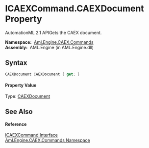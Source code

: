 ICAEXCommand.CAEXDocument Property
==================================
AutomationML 2.1 APIGets the CAEX document.

  **Namespace:**  [Aml.Engine.CAEX.Commands][1]  
  **Assembly:**  AML.Engine (in AML.Engine.dll)

Syntax
------

```csharp
CAEXDocument CAEXDocument { get; }
```

#### Property Value
Type: [CAEXDocument][2]

See Also
--------

#### Reference
[ICAEXCommand Interface][3]  
[Aml.Engine.CAEX.Commands Namespace][1]  

[1]: ../README.md
[2]: ../../Aml.Engine.CAEX/CAEXDocument/README.md
[3]: README.md
[4]: https://www.automationml.org
[5]: ../../icons/logoShade.png